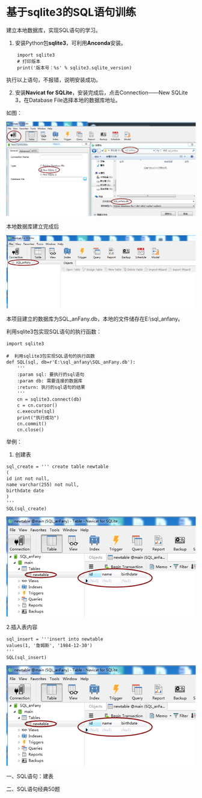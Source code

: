 # 基于sqlite3的SQL语句训练

建立本地数据库，实现SQL语句的学习。

 1. 安装Python包**sqlite3**，可利用**Anconda**安装。
```
    import sqlite3
    # 打印版本
    print('版本号：%s' % sqlite3.sqlite_version)
```
执行以上语句，不报错，说明安装成功。
 

 2. 安装**Navicat for SQLite**，安装完成后，点击Connection——New SQLite 3，在Database File选择本地的数据库地址。
 
 如图：
 
 ![image](https://github.com/Anfany/Python3-Practice/blob/master/sqlite/db.png)
 
 本地数据库建立完成后
 
 ![image](https://github.com/Anfany/Python3-Practice/blob/master/sqlite/db1.png)
 
 
本项目建立的数据库为SQL_anFany.db，本地的文件储存在E:\sql_anfany。

利用sqlite3包实现SQL语句的执行函数：

```
import sqlite3

#  利用sqlite3包实现SQL语句的执行函数
def SQL(sql, db=r'E:\sql_anfany\SQL_anFany.db'):
    '''
    :param sql: 要执行的sql语句
    :param db: 需要连接的数据库
    :return: 执行的sql语句的结果
    '''
    cn = sqlite3.connect(db)
    c = cn.cursor()
    c.execute(sql)
    print("执行成功")
    cn.commit()
    cn.close()
```
举例：
1. 创建表
```
sql_create = ''' create table newtable
(
id int not null,
name varchar(255) not null,
birthdate date
)
'''
SQL(sql_create)
```

 ![image](https://github.com/Anfany/Python3-Practice/blob/master/sqlite/table.png)
 
2.插入表内容
```
sql_insert = '''insert into newtable
values(1, '詹姆斯', '1984-12-30')
'''
SQL(sql_insert)
```
![image](https://github.com/Anfany/Python3-Practice/blob/master/sqlite/table.png)

一、SQL语句：建表



二、SQL语句经典50题
